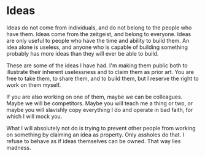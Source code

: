 Ideas
=====

Ideas do not come from individuals, and do not belong to the people who have them. Ideas come from the zeitgeist, and belong to everyone. Ideas are only useful to people who have the time and ability to build them. An idea alone is useless, and anyone who is capable of building something probably has more ideas than they will ever be able to build.

These are some of the ideas I have had. I'm making them public both to illustrate their inherent uselessness and to claim them as prior art. You are free to take them, to share them, and to build them, but I reserve the right to work on them myself.

If you are also working on one of them, maybe we can be colleagues. Maybe we will be competitors. Maybe you will teach me a thing or two, or maybe you will slavishly copy everything I do and operate in bad faith, for which I will mock you.

What I will absolutely not do is trying to prevent other people from working on something by claiming an idea as property. Only assholes do that. I refuse to behave as if ideas themselves can be owned. That way lies madness.
